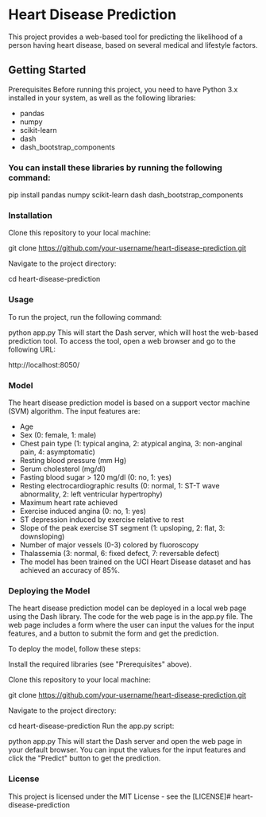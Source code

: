 # Heart Disease Prediction
This project provides a web-based tool for predicting the likelihood of a person having heart disease, based on several medical and lifestyle factors.

## Getting Started
Prerequisites
Before running this project, you need to have Python 3.x installed in your system, as well as the following libraries:

* pandas
* numpy
* scikit-learn
* dash
* dash_bootstrap_components
### You can install these libraries by running the following command:

pip install pandas numpy scikit-learn dash dash_bootstrap_components

### Installation
Clone this repository to your local machine:

git clone https://github.com/your-username/heart-disease-prediction.git

Navigate to the project directory:

cd heart-disease-prediction

### Usage
To run the project, run the following command:

python app.py
This will start the Dash server, which will host the web-based prediction tool. To access the tool, open a web browser and go to the following URL:

http://localhost:8050/

### Model
The heart disease prediction model is based on a support vector machine (SVM) algorithm. The input features are:

* Age
* Sex (0: female, 1: male)
* Chest pain type (1: typical angina, 2: atypical angina, 3: non-anginal pain, 4: asymptomatic)
* Resting blood pressure (mm Hg)
* Serum cholesterol (mg/dl)
* Fasting blood sugar > 120 mg/dl (0: no, 1: yes)
* Resting electrocardiographic results (0: normal, 1: ST-T wave abnormality, 2: left ventricular hypertrophy)
* Maximum heart rate achieved
* Exercise induced angina (0: no, 1: yes)
* ST depression induced by exercise relative to rest
* Slope of the peak exercise ST segment (1: upsloping, 2: flat, 3: downsloping)
* Number of major vessels (0-3) colored by fluoroscopy
* Thalassemia (3: normal, 6: fixed defect, 7: reversable defect)
* The model has been trained on the UCI Heart Disease dataset and has achieved an accuracy of 85%.

### Deploying the Model
The heart disease prediction model can be deployed in a local web page using the Dash library. The code for the web page is in the app.py file. The web page includes a form where the user can input the values for the input features, and a button to submit the form and get the prediction.

To deploy the model, follow these steps:

Install the required libraries (see "Prerequisites" above).

Clone this repository to your local machine:

git clone https://github.com/your-username/heart-disease-prediction.git

Navigate to the project directory:

cd heart-disease-prediction
Run the app.py script:

python app.py
This will start the Dash server and open the web page in your default browser. You can input the values for the input features and click the "Predict" button to get the prediction.

### License
This project is licensed under the MIT License - see the [LICENSE]# heart-disease-prediction
